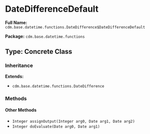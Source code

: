 # DateDifferenceDefault

**Full Name:** `cdm.base.datetime.functions.DateDifference$DateDifferenceDefault`

**Package:** `cdm.base.datetime.functions`

## Type: Concrete Class

### Inheritance

**Extends:**
- `cdm.base.datetime.functions.DateDifference`

### Methods

#### Other Methods

- `Integer assignOutput(Integer arg0, Date arg1, Date arg2)`
- `Integer doEvaluate(Date arg0, Date arg1)`

